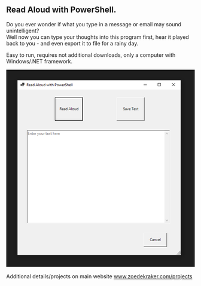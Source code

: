 ## Read Aloud with PowerShell.

Do you ever wonder if what you type in a message or email may sound unintelligent?   
Well now you can type your thoughts into this program first, hear it played back to you - and even export it to file for a rainy day. 

Easy to run, requires not additional downloads, only a computer with Windows/.NET framework.

![](posh_gui.PNG)

Additional details/projects on main website www.zoedekraker.com/projects
